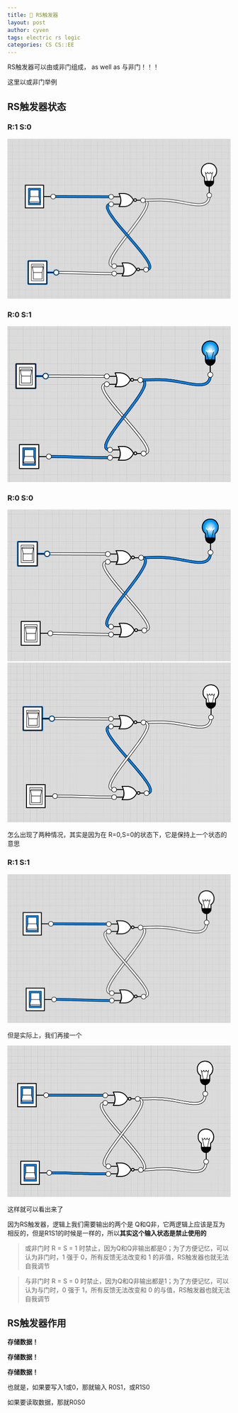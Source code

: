 ```yaml
---
title: 🧀 RS触发器
layout: post
author: cyven
tags: electric rs logic
categories: CS CS::EE
---
```



RS触发器可以由或非门组成， as well as 与非门！！！

这里以或非门举例

## RS触发器状态

### R:1 S:0
![2024-05-31-23-23-38-screenshoot.png](../assets/img/2024-05-31-23-23-38-screenshoot.png)

### R:0 S:1
![2024-05-31-23-24-43-screenshoot.png](../assets/img/2024-05-31-23-24-43-screenshoot.png)

### R:0 S:0
![2024-05-31-23-25-08-screenshoot.png](../assets/img/2024-05-31-23-25-08-screenshoot.png)
![2024-05-31-23-25-27-screenshoot.png](../assets/img/2024-05-31-23-25-27-screenshoot.png)

怎么出现了两种情况，其实是因为在 R=0,S=0的状态下，它是保持上一个状态的意思

### R:1 S:1
![2024-05-31-23-23-08-screenshoot.png](../assets/img/2024-05-31-23-23-08-screenshoot.png)

但是实际上，我们再接一个

![2024-05-31-23-37-14-screenshoot.png](../assets/img/2024-05-31-23-37-14-screenshoot.png)

这样就可以看出来了

因为RS触发器，逻辑上我们需要输出的两个是 Q和Q非，它两逻辑上应该是互为相反的，但是R1S1的时候是一样的，所以**其实这个输入状态是禁止使用的**

> 或非门时 R = S = 1 时禁止，因为Q和Q非输出都是0；为了方便记忆，可以认为非门时，1 强于 0，所有反馈无法改变和 1 的非值，RS触发器也就无法自我调节

> 与非门时 R = S = 0 时禁止，因为Q和Q非输出都是1；为了方便记忆，可以认为与门时，0 强于 1，所有反馈无法改变和 0 的与值，RS触发器也就无法自我调节


## RS触发器作用
**存储数据！**

**存储数据！**

**存储数据！**

也就是，如果要写入1或0，那就输入 R0S1，或R1S0

如果要读取数据，那就R0S0
